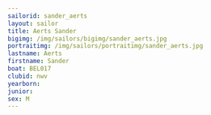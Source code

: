 ```yaml
---
sailorid: sander_aerts
layout: sailor
title: Aerts Sander
bigimg: /img/sailors/bigimg/sander_aerts.jpg
portraitimg: /img/sailors/portraitimg/sander_aerts.jpg
lastname: Aerts
firstname: Sander
boat: BEL017
clubid: nwv
yearborn: 
junior: 
sex: M
---
```

